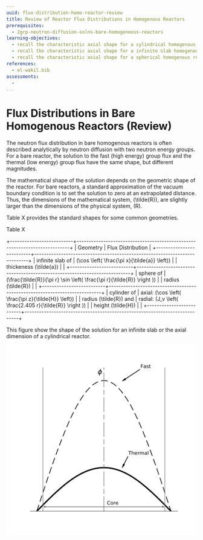 ```yaml
---
uuid: flux-distribution-homo-reactor-review
title: Review of Reactor Flux Distributions in Homogenous Reactors
prerequisites:
  - 2grp-neutron-diffusion-solns-bare-homogeneous-reactors
learning-objectives:
  - recall the characteristic axial shape for a cylindrical homogenous reactor
  - recall the characteristic axial shape for a infinite slab homogenous reactor
  - recall the characteristic axial shape for a spherical homogenous reactor
references:
  - el-wakil.bib
assessments: 
  - 
...
```



# Flux Distributions in Bare Homogenous Reactors (Review)

The neutron flux distribution in bare homogenous reactors is often described
analytically by neutron diffusion with two neutron energy groups.  For a bare
reactor, the solution to the fast (high energy) group flux and the thermal
(low energy) group flux have the same shape, but different magnitudes.

The mathematical shape of the solution depends on the geometric shape of the
reactor.  For bare reactors, a standard approximation of the vacuum boundary
condition is to set the solution to zero at an extrapolated distance.  Thus,
the dimensions of the mathematical system, \(\tilde{R}\), are slightly larger
than the dimensions of the physical system, \(R\).

Table X provides the standard shapes for some common geometries.

Table X

+--------------------------+---------------------------------------------------------------------------+
| Geometry                 |  Flux Distribution                                                        |
+--------------------------+---------------------------------------------------------------------------+
| infinite slab of         |  \(\cos \left( \frac{\pi x}{\tilde{a}} \left)\)                           |
| thickeness \(\tilde{a}\) |                                                                           |
+--------------------------+---------------------------------------------------------------------------+
| sphere of                |  \(\frac{\tilde{R}}{\pi r} \sin \left( \frac{\pi r}{\tilde{R}} \right )\) |
| radius \(\tilde{R}\)     |                                                                           |
+--------------------------+---------------------------------------------------------------------------+
| cylinder of              | axial: \(\cos \left( \frac{\pi z}{\tilde{H}} \left)\)                     |
| radius \(\tilde{R}\) and | radial: \(J_v \left( \frac{2.405 r}{\tilde{R}} \right )\)                 |
| height \(\tilde{H}\)     |                                                                           |
+--------------------------+---------------------------------------------------------------------------+

This figure show the shape of the solution for an infinite slab or the axial
dimension of a cylindrical reactor.

![Thermal and fast flux distributions (arbitrary units) for a ](img/cos_flux.svg)
